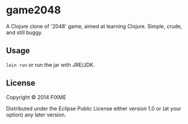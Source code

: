 # game2048

A Clojure clone of '2048' game, aimed at learning Clojure. Simple, crude, and still buggy.

## Usage

`lein run` or run the jar with JRE/JDK.

## License

Copyright © 2014 FIXME

Distributed under the Eclipse Public License either version 1.0 or (at
your option) any later version.
